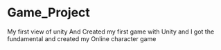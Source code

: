 # Game_Project
My first view of unity And Created my first game with Unity  and I got the fundamental and created my Online character game

